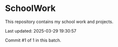 # SchoolWork

This repository contains my school work and projects.

Last updated: 2025-03-29 19:30:57

Commit #1 of 1 in this batch.